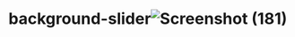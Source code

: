# background-slider![Screenshot (181)](https://user-images.githubusercontent.com/55451653/124388554-14e21a00-dd01-11eb-8c50-3077d15917bc.png)
